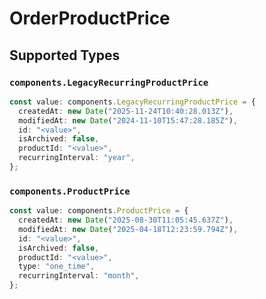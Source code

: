 # OrderProductPrice


## Supported Types

### `components.LegacyRecurringProductPrice`

```typescript
const value: components.LegacyRecurringProductPrice = {
  createdAt: new Date("2025-11-24T10:40:28.013Z"),
  modifiedAt: new Date("2024-11-10T15:47:28.185Z"),
  id: "<value>",
  isArchived: false,
  productId: "<value>",
  recurringInterval: "year",
};
```

### `components.ProductPrice`

```typescript
const value: components.ProductPrice = {
  createdAt: new Date("2025-08-30T11:05:45.637Z"),
  modifiedAt: new Date("2025-04-18T12:23:59.794Z"),
  id: "<value>",
  isArchived: false,
  productId: "<value>",
  type: "one_time",
  recurringInterval: "month",
};
```

